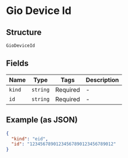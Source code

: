 
# Gio Device Id

## Structure

`GioDeviceId`

## Fields

| Name | Type | Tags | Description |
|  --- | --- | --- | --- |
| `kind` | `string` | Required | - |
| `id` | `string` | Required | - |

## Example (as JSON)

```json
{
  "kind": "eid",
  "id": "12345678901234567890123456789012"
}
```


